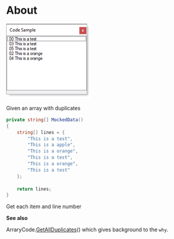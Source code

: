 ﻿# About

![img](assets/figure1.png)

Given an array with duplicates

```csharp
private string[] MockedData()
{
    string[] lines = {
        "This is a test",
        "This is a apple",
        "This is a orange",
        "This is a test",
        "This is a orange",
        "This is a test"
    };

    return lines;
}
```

Get each item and line number

**See also** 

ArraryCode.[GetAllDuplicates](https://github.com/karenpayneoregon/containers-csharp/blob/master/ArrayConsoleApp/Program.cs#L503:L568)() which gives background to the `why`.